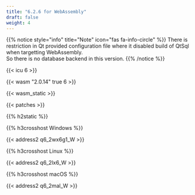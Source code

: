 ```yaml
---
title: "6.2.6 for WebAssembly"
draft: false
weight: 4
---
```


{{% notice style="info" title="Note"  icon="fas fa-info-circle" %}}
There is restriction in Qt provided configuration file where it disabled build of QtSql when targetting WebAssembly.  
So there is no database backend in this version.
{{% /notice %}}

{{< icu 6 >}}

{{< wasm "2.0.14" true 6 >}}

{{< wasm_static >}}

{{< patches >}}

{{% h2static %}}

{{% h3crosshost Windows %}}

{{< address2 q6_2wx6g1_W >}}

{{% h3crosshost Linux %}}

{{< address2 q6_2lx6_W >}}

{{% h3crosshost macOS %}}

{{< address2 q6_2mal_W >}}
